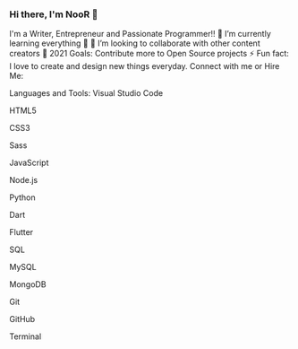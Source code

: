 <h3>Hi there, I'm NooR 👋</h3>
I'm a Writer, Entrepreneur and Passionate Programmer!!
🌱 I’m currently learning everything 🤣
👯 I’m looking to collaborate with other content creators
🥅 2021 Goals: Contribute more to Open Source projects
⚡ Fun fact: I love to create and design new things everyday.
Connect with me or Hire Me:


Languages and Tools:
Visual Studio Code

HTML5

CSS3

Sass

JavaScript

Node.js

Python

Dart

Flutter

SQL

MySQL

MongoDB

Git

GitHub

Terminal

